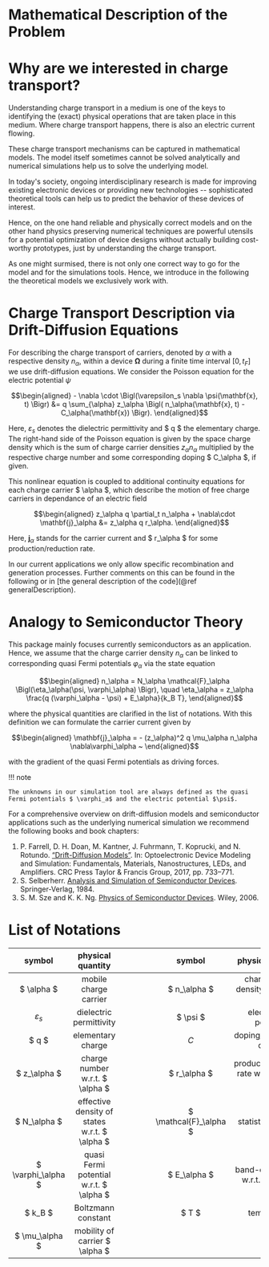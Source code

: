 
Mathematical Description of the Problem
================================
# Why are we interested in charge transport?
Understanding charge transport in a medium is one of the keys to identifying the (exact) physical operations that are taken place in this medium.
Where charge transport happens, there is also an electric current flowing. 

These charge transport mechanisms can be captured in mathematical models. The model itself sometimes cannot be solved analytically and numerical simulations help us to solve the underlying model.

In today's society, ongoing interdisciplinary research is made for improving existing electronic devices or providing new technologies -- sophisticated theoretical tools can help us to predict the behavior of these devices of interest.

Hence, on the one hand reliable and physically correct models and on the other hand physics preserving numerical techniques are powerful utensils for a potential optimization of device designs without actually building cost-worthy prototypes, just by understanding the charge transport.

As one might surmised, there is not only one correct way to go for the model and for the simulations tools. Hence, we introduce in the following the theoretical models we exclusively work with.

# Charge Transport Description via Drift-Diffusion Equations
For describing the charge transport of carriers, denoted by 
$\alpha$ with a respective density
$n_\alpha$,
within a device
$\mathbf{\Omega}$ during a finite time interval 
$[0, t_F]$
we use drift-diffusion equations. We consider the Poisson equation for the electric potential
$\psi$
```math
\begin{aligned}
- \nabla \cdot \Bigl(\varepsilon_s \nabla \psi(\mathbf{x}, t) \Bigr) &= q \sum_{\alpha} z_\alpha \Bigl( n_\alpha(\mathbf{x}, t) - C_\alpha(\mathbf{x}) \Bigr).
\end{aligned}
```
Here, 
$\varepsilon_s$
denotes the dielectric permittivity and $ q $ the elementary charge. The right-hand side of the Poisson equation is given by the space charge density which is the sum of charge carrier densities
$z_\alpha n_\alpha$
multiplied by the respective charge number and some corresponding doping $ C_\alpha $, if given.

This nonlinear equation is coupled to additional continuity equations for each charge carrier $ \alpha $, which describe the motion of free charge carriers in dependance of an electric field
```math
\begin{aligned}
z_\alpha q \partial_t n_\alpha +  \nabla\cdot \mathbf{j}_\alpha 
	&= 
	z_\alpha q	r_\alpha.
\end{aligned}
```
Here,
$\mathbf{j}_\alpha$
stands for the carrier current and $ r_\alpha $ for some production/reduction rate.

In our current applications we only allow specific recombination and generation processes. Further comments on this can be found in the following or in
[the general description of the code](@ref generalDescription).

# Analogy to Semiconductor Theory
This package mainly focuses currently semiconductors as an application. Hence, we assume that the charge carrier density
$n_\alpha$
can be linked to corresponding quasi Fermi potentials $\varphi_\alpha$ via the state equation 
```math
\begin{aligned}
n_\alpha = N_\alpha \mathcal{F}_\alpha \Bigl(\eta_\alpha(\psi, \varphi_\alpha) \Bigr), \quad \eta_\alpha = z_\alpha \frac{q (\varphi_\alpha - \psi) + E_\alpha}{k_B T},
\end{aligned}
```
where the physical quantities are clarified in the list of notations. With this definition we can formulate the carrier current given by
```math
\begin{aligned}
    \mathbf{j}_\alpha 
	=
    - (z_\alpha)^2 q \mu_\alpha  
    n_\alpha  
    \nabla\varphi_\alpha
    ~
\end{aligned}
```
with the gradient of the quasi Fermi potentials as driving forces. 

!!! note

    The unknowns in our simulation tool are always defined as the quasi Fermi potentials $ \varphi_a$ and the electric potential $\psi$.




For a comprehensive overview on drift-diffusion models and semiconductor applications such as the underlying numerical simulation we recommend the following books and book chapters:

1. P. Farrell, D. H. Doan, M. Kantner, J. Fuhrmann, T. Koprucki, and N. Rotundo. [“Drift-Diffusion Models”](https://www.taylorfrancis.com/chapters/edit/10.4324/9781315152318-25/drift-diffusion-models-patricio-farrell-nella-rotundo-duy-hai-doan-markus-kantner-j%C3%BCrgen-fuhrmann-thomas-koprucki). In: Optoelectronic Device Modeling and Simulation: Fundamentals, Materials, Nanostructures, LEDs, and Amplifiers. CRC Press Taylor & Francis Group, 2017, pp. 733–771.
2. S. Selberherr. [Analysis and Simulation of Semiconductor Devices](https://link.springer.com/book/10.1007/978-3-7091-8752-4). Springer-Verlag, 1984.
3. S. M. Sze and K. K. Ng. [Physics of Semiconductor Devices](https://onlinelibrary.wiley.com/doi/book/10.1002/0470068329). Wiley, 2006.


# List of Notations

| **symbol** | **physical quantity** |   |   |   |   | **symbol** | **physical quantity** |
| :---:         |     :---:      |          :---: |          :---: |          :---: |          :---: |          :---: |          :---: |
| $ \alpha $   | mobile charge carrier     |      |      |      |      | $ n_\alpha $    | charge carrier density of $ \alpha $    |
| $\varepsilon_s$     | dielectric permittivity       |      |      |      |      | $ \psi $      | electrostatic potential      |
| $ q $     | elementary charge       |      |      |      |      | $C$      | doping/background charge      |
| $ z_\alpha $     | charge number w.r.t. $ \alpha $       |      |      |      |      | $ r_\alpha $     | production/reaction rate w.r.t. $ \alpha $       |      |      |      |      | $ \mathbf{j}_\alpha $      | current density w.r.t. $ \alpha $      |
| $ N_\alpha $     | effective density of states w.r.t. $ \alpha $       |      |      |      |      | $ \mathcal{F}_\alpha $      | statistics function      |
| $ \varphi_\alpha $     | quasi Fermi potential w.r.t. $ \alpha $       |      |      |      |      | $ E_\alpha $      | band-edge energy w.r.t. $ \alpha $      |
| $ k_B $     | Boltzmann constant       |      |      |      |      | $ T $      | temperature      |
| $ \mu_\alpha $     | mobility of carrier $ \alpha $      |      |      |      |      |        |        |

